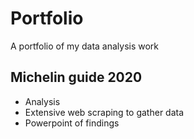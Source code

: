 # Portfolio
A portfolio of my data analysis work

## Michelin guide 2020
- Analysis 
- Extensive web scraping to gather data
- Powerpoint of findings

